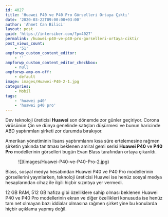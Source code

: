 ```yaml
---
id: 4027
title: 'Huawei P40 ve P40 Pro Görselleri Ortaya Çıktı'
date: '2020-03-22T09:00:00+03:00'
author: 'Ahmet Can Bilici'
layout: post
guid: 'https://intersiber.com/?p=4027'
permalink: /huawei-p40-ve-p40-pro-gorselleri-ortaya-cikti/
post_views_count:
    - '51'
ampforwp_custom_content_editor:
    - ''
ampforwp_custom_content_editor_checkbox:
    - null
ampforwp-amp-on-off:
    - default
image: images/Huawei-P40-2-1.jpg
categories:
    - Mobil
tags:
    - 'huawei p40'
    - 'huawei p40 pro'
---
```


Dev teknoloji üreticisi **Huawei** son dönemde zor günler geçiriyor. Corona virüsünün Çin ve dünya genelinde satışları düşürmesi ve bunun haricinde ABD yaptırımları şirketi zor durumda bırakıyor.

Amerikan yönetiminin lisans yaptırımlarını kısa süre ertelemesine rağmen şirketin yakında tanıtması beklenen amiral gemi serisi **Huawei P40** ve **P40 Pro** modellerinin görselleri bugün Evan Blass tarafından ortaya çıkarıldı.

<figure class="wp-block-image size-full">![](images/Huawei-P40-ve-P40-Pro-2.jpg)</figure>Blass, sosyal medya hesabından Huawei P40 ve P40 Pro modellerinin görsellerini yayınlarken, teknoloji üreticisi Huawei ise henüz sosyal medya hesaplarından cihaz ile ilgili hiçbir sızıntıya yer vermedi.

12 GB RAM, 512 GB hafıza gibi özelliklere sahip olması beklenen Huawei P40 ve P40 Pro modellerinin ekran ve diğer özellikleri konusuda ise henüz tam net olmayan bazı iddialar olmasına rağmen şirket yine bu konularda hiçbir açıklama yapmış değil.